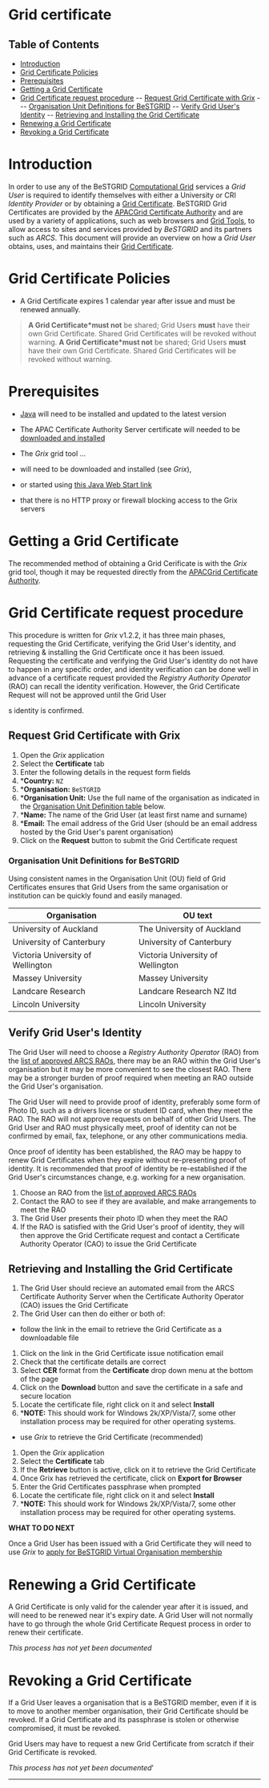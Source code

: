 # Grid certificate


## Table of Contents 
 - [Introduction](#introduction)
- [Grid Certificate Policies](#grid-certificate-policies)
- [Prerequisites](#prerequisites)
- [Getting a Grid Certificate](#getting-a-grid-certificate)
- [Grid Certificate request procedure](#grid-certificate-request-procedure)
-- [Request Grid Certificate with Grix](#request-grid-certificate-with-grix)
--- [Organisation Unit Definitions for BeSTGRID](#organisation-unit-definitions-for-bestgrid)
-- [Verify Grid User's Identity](#verify-grid-user's-identity)
-- [Retrieving and Installing the Grid Certificate](#retrieving-and-installing-the-grid-certificate)
- [Renewing a Grid Certificate](#renewing-a-grid-certificate)
- [Revoking a Grid Certificate](#revoking-a-grid-certificate)
# Introduction

In order to use any of the BeSTGRID [Computational Grid](computational-grid.md) services a *Grid User* is required to identify themselves with either a University or CRI *Identity Provider* or by obtaining a [Grid Certificate](grid-certificate.md). BeSTGRID Grid Certificates are provided by the [APACGrid Certificate Authority](https://ca.apac.edu.au/pub) and are used by a variety of applications, such as web browsers and [Grid Tools](grid-tools.md), to allow access to sites and services provided by *BeSTGRID* and its partners such as *ARCS*. This document will provide an overview on how a *Grid User* obtains, uses, and maintains their [Grid Certificate](grid-certificate.md).

# Grid Certificate Policies

- A Grid Certificate expires 1 calendar year after issue and must be renewed annually.


>  **A Grid Certificate*must not** be shared; Grid Users **must** have their own Grid Certificate. Shared Grid Certificates will be revoked without warning.
>  **A Grid Certificate*must not** be shared; Grid Users **must** have their own Grid Certificate. Shared Grid Certificates will be revoked without warning.

# Prerequisites

- [Java](http://www.java.com/en/) will need to be installed and updated to the latest version
- The APAC Certificate Authority Server certificate will needed to be [downloaded and installed](https://ca.apac.edu.au/cgi-bin/pub/pki?cmd=getStaticPage&name=index)
- The *Grix* grid tool ...
	
- will need to be downloaded and installed (see *Grix*),
- or started using [this Java Web Start link](http://ngportal.canterbury.ac.nz/grid/grix-jdk5-bestgrid.jnlp)
- that there is no HTTP proxy or firewall blocking access to the Grix servers

# Getting a Grid Certificate

The recommended method of obtaining a Grid Cerificate is with the *Grix* grid tool, though it may be requested directly from the [APACGrid Certificate Authority](https://ca.apac.edu.au/pub).

# Grid Certificate request procedure

This procedure is written for *Grix* v1.2.2, it has three main phases, requesting the Grid Certificate, verifying the Grid User's identity, and retrieving & installing the Grid Certificate once it has been issued. Requesting the certificate and verifying the Grid User's identity do not have to happen in any specific order, and identity verification can be done well in advance of a certificate request provided the *Registry Authority Operator* (RAO) can recall the identity verification. However, the Grid Certificate Request will not be approved until the Grid User

s identity is confirmed.

## Request Grid Certificate with Grix

1. Open the *Grix* application
2. Select the **Certificate** tab
3. Enter the following details in the request form fields
4. ***Country:** `NZ`
5. ***Organisation:** `BeSTGRID`
6. ***Organisation Unit:** Use the full name of the organisation as indicated in the [Organisation Unit Definition table](grid-certificate.md) below.
7. ***Name:** The name of the Grid User (at least first name and surname)
8. ***Email:** The email address of the Grid User (should be an email address hosted by the Grid User's parent organisation)
9. Click on the **Request** button to submit the Grid Certificate request

### Organisation Unit Definitions for BeSTGRID

Using consistent names in the Organisation Unit (OU) field of Grid Certificates ensures that Grid Users from the same organisation or institution can be quickly found and easily managed.

|  Organisation                       |  OU text                            |
| ----------------------------------- | ----------------------------------- |
|  University of Auckland             |  The University of Auckland         |
|  University of Canterbury           |  University of Canterbury           |
|  Victoria University of Wellington  |  Victoria University of Wellington  |
|  Massey University                  |  Massey University                  |
|  Landcare Research                  |  Landcare Research NZ ltd           |
|  Lincoln University                 |  Lincoln University                 |

## Verify Grid User's Identity

The Grid User will need to choose a *Registry Authority Operator* (RAO) from the [list of approved ARCS RAOs](http://wiki.arcs.org.au/bin/view/Main/RaoList#NZ_BeSTGRID), there may be an RAO within the Grid User's organisation but it may be more convenient to see the closest RAO. There may be a stronger burden of proof required when meeting an RAO outside the Grid User's organisation.

The Grid User will need to provide proof of identity, preferably some form of Photo ID, such as a drivers license or student ID card, when they meet the RAO. The RAO will not approve requests on behalf of other Grid Users. The Grid User and RAO must physically meet, proof of identity can not be confirmed by email, fax, telephone, or any other communications media.

Once proof of identity has been established, the RAO may be happy to renew Grid Certificates when they expire without re-presenting proof of identity. It is recommended that proof of identity be re-established if the Grid User's circumstances change, e.g. working for a new organisation.

1. Choose an RAO from the [list of approved ARCS RAOs](http://wiki.arcs.org.au/bin/view/Main/RaoList)
2. Contact the RAO to see if they are available, and make arrangements to meet the RAO
3. The Grid User presents their photo ID when they meet the RAO
4. If the RAO is satisfied with the Grid User's proof of identity, they will then approve the Grid Certificate request and contact a Certificate Authority Operator (CAO) to issue the Grid Certificate

## Retrieving and Installing the Grid Certificate

1. The Grid User should recieve an automated email from the ARCS Certificate Authority Server when the Certificate Authority Operator (CAO) issues the Grid Certificate
2. The Grid User can then do either or both of:
	
- follow the link in the email to retrieve the Grid Certificate as a downloadable file
		
1. Click on the link in the Grid Certificate issue notification email
2. Check that the certificate details are correct
3. Select **CER** format from the **Certificate** drop down menu at the bottom of the page
4. Click on the **Download** button and save the certificate in a safe and secure location
5. Locate the certificate file, right click on it and select **Install**
6. ***NOTE:** This should work for Windows 2k/XP/Vista/7, some other installation process may be required for other operating systems.
- use *Grix* to retrieve the Grid Certificate (recommended)
		
1. Open the *Grix* application
2. Select the **Certificate** tab
3. If the **Retrieve** button is active, click on it to retrieve the Grid Certificate
4. Once Grix has retrieved the certificate, click on **Export for Browser**
5. Enter the Grid Certificates passphrase when prompted
6. Locate the certificate file, right click on it and select **Install**
7. ***NOTE:** This should work for Windows 2k/XP/Vista/7, some other installation process may be required for other operating systems.

**WHAT TO DO NEXT**

Once a Grid User has been issued with a Grid Certificate they will need to use *Grix* to [apply for BeSTGRID Virtual Organisation membership](apply-for-vo-membership.md)

# Renewing a Grid Certificate

A Grid Certificate is only valid for the calender year after it is issued, and will need to be renewed near it's expiry date. A Grid User will not normally have to go through the whole Grid Certificate Request process in order to renew their certificate.

*This process has not yet been documented*

# Revoking a Grid Certificate

If a Grid User leaves a organisation that is a BeSTGRID member, even if it is to move to another member organisation, their Grid Certificate should be revoked. If a Grid Certificate and its passphrase is stolen or otherwise compromised, it must be revoked.

Grid Users may have to request a new Grid Certificate from scratch if their Grid Certificate is revoked.

*This process has not yet been documented*'


---
